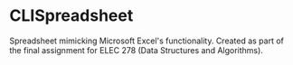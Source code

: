 # CLISpreadsheet
Spreadsheet mimicking Microsoft Excel's functionality. Created as part of the final assignment for ELEC 278 (Data Structures and Algorithms).
